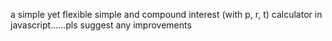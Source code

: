 a simple yet flexible simple and compound interest (with p, r, t) calculator in javascript......pls suggest any improvements

